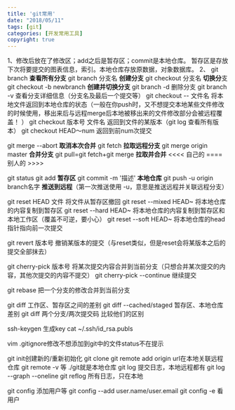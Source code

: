 ```yaml
---
title: 'git常用'
date: "2018/05/11"
tags: [git]
categories: [开发常用工具]
copyright: true
---
```

1、修改后放在了修改区；add之后是暂存区；commit是本地仓库。
暂存区是存放下次将要提交的图表信息，索引。本地仓库存放原数据，对象数据库。
2、
git branch **查看所有分支**
git branch 分支名 **创建分支**
git checkout 分支名 **切换分**支
git checkout -b newbranch **创建并切换分支**
git branch -d 删除分支
git branch -v 查看分支详细信息（分支名及最后一个提交等）
git checkout -- 文件名 将本地文件返回到本地仓库的状态（一般在你push时，又不想提交本地某些文件修改的时候使用，移出来后与远程merge后本地被移出来的文件修改部分会被远程覆盖！    ）
git checkout 版本号 文件名 返回到文件的某版本（git log 查看所有版本）
git checkout HEAD～num 返回到前num次提交

git merge --abort **取消本次合并**
git fetch **拉取远程分支**
git merge origin master **合并分支**
git pull=git fetch+git merge **拉取并合并**
<<<< 自己的 ==== 别人的 >>>>

git status 
git add  **暂存区**
git commit -m '描述' **本地仓库**
git push -u origin branch名字 **推送到远程**（第一次推送使用 -u，意思是推送远程并关联远程分支）

git reset HEAD 文件 将文件从暂存区撤回
git reset --mixed HEAD~ 将本地仓库的内容复制到暂存区
git reset --hard HEAD~ 将本地仓库的内容复制到暂存区和本地工作区（覆盖不可逆，要小心）
git reset --soft HEAD~ 将本地仓库的head指针指向前一次提交

git revert 版本号 撤销某版本的提交（与reset类似，但是reset会将某版本之后的提交全部抹去）

git cherry-pick 版本号 将某次提交内容合并到当前分支（只想合并某次提交的内容，其他次提交的内容不提交） 
git cherry-pick --continue 继续提交

git rebase 把一个分支的修改合并到当前分支

git diff 工作区、暂存区之间的差别
git diff --cached/staged 暂存区、本地仓库差别
git diff 两个分支/两次提交码 比较他们的区别

ssh-keygen 生成key
cat ~/.ssh/id_rsa.publs

vim .gitignore修改不想添加到git中的文件status不在提示

git init创建新的/重新初始化
git clone
git remote add origin url在本地关联远程仓库
git remote -v 等
./git就是本地仓库
git log 提交日志，本地远程都有
git log --graph --oneline 
git reflog 所有日志，只在本地

git config 添加用户等
git config --add user.name/user.email
git config -e 看用户